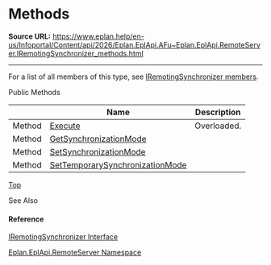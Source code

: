# Methods

**Source URL:** https://www.eplan.help/en-us/Infoportal/Content/api/2026/Eplan.EplApi.AFu~Eplan.EplApi.RemoteServer.IRemotingSynchronizer_methods.html

---

For a list of all members of this type, see [IRemotingSynchronizer members](Eplan.EplApi.AFu~Eplan.EplApi.RemoteServer.IRemotingSynchronizer_members.html).

Public Methods

|  | Name | Description |
| --- | --- | --- |
| Method | [Execute](Eplan.EplApi.AFu~Eplan.EplApi.RemoteServer.IRemotingSynchronizer~Execute.html) | Overloaded. |
| Method | [GetSynchronizationMode](Eplan.EplApi.AFu~Eplan.EplApi.RemoteServer.IRemotingSynchronizer~GetSynchronizationMode.html) |  |
| Method | [SetSynchronizationMode](Eplan.EplApi.AFu~Eplan.EplApi.RemoteServer.IRemotingSynchronizer~SetSynchronizationMode.html) |  |
| Method | [SetTemporarySynchronizationMode](Eplan.EplApi.AFu~Eplan.EplApi.RemoteServer.IRemotingSynchronizer~SetTemporarySynchronizationMode.html) |  |

[Top](#top)

See Also

#### Reference

[IRemotingSynchronizer Interface](Eplan.EplApi.AFu~Eplan.EplApi.RemoteServer.IRemotingSynchronizer.html)
  
[Eplan.EplApi.RemoteServer Namespace](Eplan.EplApi.AFu~Eplan.EplApi.RemoteServer_namespace.html)